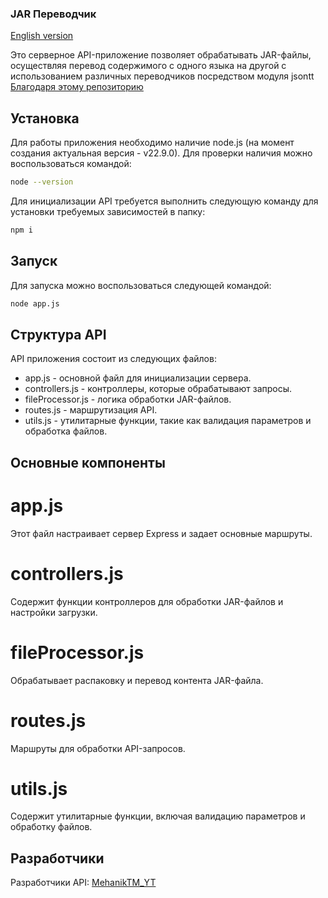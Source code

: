 ### JAR Переводчик
[English version](https://github.com/MehanikTMYT/MineCraftModsTranslator/tree/main/API/README.md)

Это серверное API-приложение позволяет обрабатывать JAR-файлы, осуществляя перевод содержимого с одного языка на другой с использованием различных переводчиков посредством модуля jsontt [Благодаря этому репозиторию](https://github.com/mololab/json-translator)

## Установка

Для работы приложения необходимо наличие node.js (на момент создания актуальная версия - v22.9.0). Для проверки наличия можно воспользоваться командой:

```bash
node --version
```
Для инициализации API требуется выполнить следующую команду для установки требуемых зависимостей в папку:

```bash
npm i
```
## Запуск

Для запуска можно воспользоваться следующей командой:

```bash
node app.js
```

## Структура API

API приложения состоит из следующих файлов:

* app.js - основной файл для инициализации сервера.
* controllers.js - контроллеры, которые обрабатывают запросы.
* fileProcessor.js - логика обработки JAR-файлов.
* routes.js - маршрутизация API.
* utils.js - утилитарные функции, такие как валидация параметров и обработка файлов.


## Основные компоненты

# app.js

Этот файл настраивает сервер Express и задает основные маршруты.

# controllers.js

Содержит функции контроллеров для обработки JAR-файлов и настройки загрузки.

# fileProcessor.js

Обрабатывает распаковку и перевод контента JAR-файла.

# routes.js

Маршруты для обработки API-запросов.

# utils.js

Содержит утилитарные функции, включая валидацию параметров и обработку файлов.

## Разработчики
Разработчики API: [MehanikTM_YT](https://github.com/MehanikTMYT)